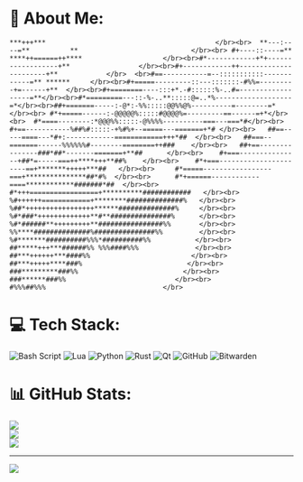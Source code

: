 # 💫 About Me:
    ***+++***                                          </br><br>  **---:----=**          **                            </br><br> #+----::----=** ****++======++****                    </br><br>#*------------+*+------------------+**                 </br><br>#+------------++----------------------+**            </br>  <br>#==-----------=--:::::::::::------------=** ******     </br><br>#+=====---------::---:::::::-#%%=---------+=------+**  </br><br>#+========----:::+*.-#::::::%-..#=------------------=**</br><br>#*=========---::-%-..**:::::@=..*%-------------------=*</br><br>##+=======-----:-@*:-%%:::::@@%%@%----------=--------=*</br><br> #*+=====------:-@@@@@%:::::#@@@@%=---------==------=+*</br><br>  #*====--------:*@@@%%:::::-@%%%%----------===---===*#</br><br>   #+==-----------%##%#:::::-+%#%+--=====---=======+*# </br><br>   ##==-----====---*#+:------------============+++*##  </br><br>   ##===--=======------%%%%%%#--------========++###    </br><br>   ##+==---------------###*##*-------=======+**##      </br><br>    #+===---------------+##*=-----===++****+++**##%    </br><br>    #*+===----------------------==+*******+++++***##   </br><br>     #*=====-----------------===+***************##*#%  </br><br>      #*+======------------====************#######*##  </br><br>       #*+++=================+**********############   </br><br>        %#++++++============+********##############%   </br><br>        %##*+++++++++++++++++******##############%     </br><br>        %#*###*+++++++++++++**#**###############%      </br><br>        %#*######**+++++++++**################%%       </br><br>        %%****##############%###############%%         </br><br>         %#*******##########%%%*##########%%           </br><br>         ##*****+++***######%% %%%####%%%              </br><br>          ##***++++++***####%%                         </br><br>           ##***+++++****###%                          </br><br>            ###*********###%%                          </br><br>              ###******###%%                           </br><br>                 #%%%##%%%                             </br>


# 💻 Tech Stack:
![Bash Script](https://img.shields.io/badge/bash_script-%23121011.svg?style=for-the-badge&logo=gnu-bash&logoColor=white) ![Lua](https://img.shields.io/badge/lua-%232C2D72.svg?style=for-the-badge&logo=lua&logoColor=white) ![Python](https://img.shields.io/badge/python-3670A0?style=for-the-badge&logo=python&logoColor=ffdd54) ![Rust](https://img.shields.io/badge/rust-%23000000.svg?style=for-the-badge&logo=rust&logoColor=white) ![Qt](https://img.shields.io/badge/Qt-%23217346.svg?style=for-the-badge&logo=Qt&logoColor=white) ![GitHub](https://img.shields.io/badge/github-%23121011.svg?style=for-the-badge&logo=github&logoColor=white) ![Bitwarden](https://img.shields.io/badge/bitwarden-%23175DDC.svg?style=for-the-badge&logo=bitwarden&logoColor=white)
# 📊 GitHub Stats:
![](https://github-readme-stats.vercel.app/api?username=Ryujin42&theme=rose&hide_border=false&include_all_commits=true&count_private=true)<br/>
![](https://nirzak-streak-stats.vercel.app/?user=Ryujin42&theme=rose&hide_border=false)<br/>
![](https://github-readme-stats.vercel.app/api/top-langs/?username=Ryujin42&theme=rose&hide_border=false&include_all_commits=true&count_private=true&layout=compact)

---
[![](https://visitcount.itsvg.in/api?id=Ryujin42&icon=7&color=10)](https://visitcount.itsvg.in)

<!-- Proudly created with GPRM ( https://gprm.itsvg.in ) -->
